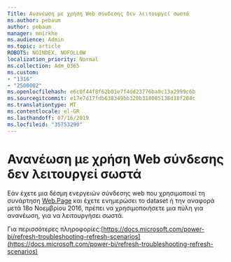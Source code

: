 ```yaml
---
Title: Ανανέωση με χρήση Web σύνδεσης δεν λειτουργεί σωστά
ms.author: pebaum
author: pebaum
manager: mnirkhe
ms.audience: Admin
ms.topic: article
ROBOTS: NOINDEX, NOFOLLOW
localization_priority: Normal
ms.collection: Adm_O365
ms.custom:
- "1316"
- "2500002"
ms.openlocfilehash: e6c0f44f8f62b01e7f4dd23776ba8c13a2999c6b
ms.sourcegitcommit: e17e7d17fdb638349bb320b318085138d18f284c
ms.translationtype: MT
ms.contentlocale: el-GR
ms.lasthandoff: 07/16/2019
ms.locfileid: "35753290"
---
```

# <a name="refresh-using-web-connector-doesnt-work-properly"></a>Ανανέωση με χρήση Web σύνδεσης δεν λειτουργεί σωστά

Εάν έχετε μια δέσμη ενεργειών σύνδεσης web που χρησιμοποιεί τη συνάρτηση [Web.Page](https://msdn.microsoft.com/library/mt260924.aspx) και έχετε ενημερώσει το dataset ή την αναφορά μετά 18ο Νοεμβρίου 2016, πρέπει να χρησιμοποιήσετε μια πύλη για ανανέωση, για να λειτουργήσει σωστά.

Για περισσότερες πληροφορίες:[https://docs.microsoft.com/power-bi/refresh-troubleshooting-refresh-scenarios](https://docs.microsoft.com/power-bi/refresh-troubleshooting-refresh-scenarios)
